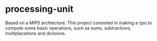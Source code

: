 # processing-unit
Based on a MIPS archtecture. This project consisted in making a cpu to compute some basic operations, such as sums, subtractions, multiplacations and divisions.
